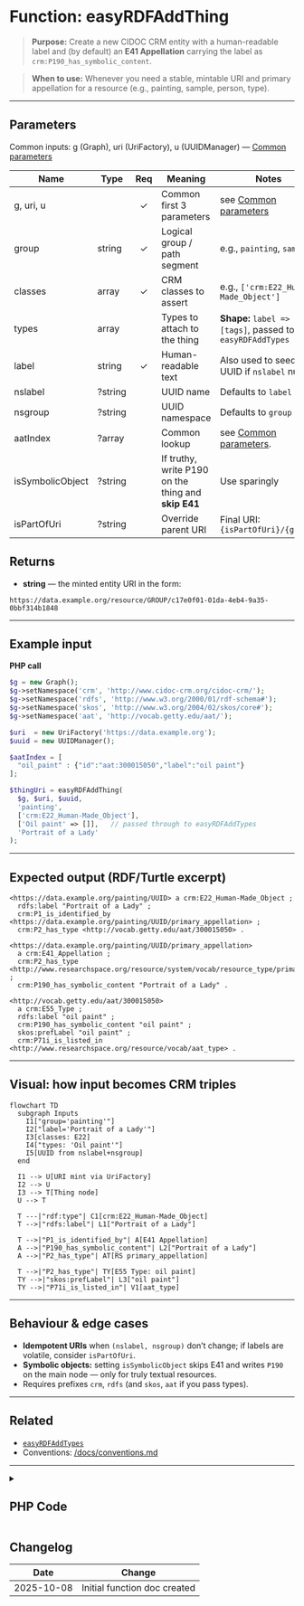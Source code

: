 # Function: easyRDFAddThing

> **Purpose:** Create a new CIDOC CRM entity with a human-readable label and (by default) an **E41 Appellation** carrying the label as `crm:P190_has_symbolic_content`.

> **When to use:** Whenever you need a stable, mintable URI and primary appellation for a resource (e.g., painting, sample, person, type).

---

## Parameters

Common inputs: g (Graph), uri (UriFactory), u (UUIDManager) — [Common parameters](common-parameters.md)

| Name | Type | Req | Meaning | Notes |
|---|---|:--:|---|---|
| g, uri, u |  | ✓ | Common first 3 parameters | see [Common parameters](common-parameters.md) |
| group | string | ✓ | Logical group / path segment | e.g., `painting`, `sample` |
| classes | array | ✓ | CRM classes to assert | e.g., `['crm:E22_Human-Made_Object']` |
| types | array |  | Types to attach to the thing | **Shape:** `label => [tags]`, passed to `easyRDFAddTypes` |
| label | string | ✓ | Human-readable text | Also used to seed UUID if `nslabel` null |
| nslabel | ?&#8288;string |  | UUID name | Defaults to `label` |
| nsgroup | ?string |  | UUID namespace | Defaults to `group` |
| aatIndex | ?array |  | Common lookup | see [Common parameters](common-parameters.md). |
| isSymbolicObject | ?string |  | If truthy, write P190 on the thing and **skip E41** | Use sparingly |
| isPartOfUri | ?string |  | Override parent URI | Final URI: `{isPartOfUri}/{group}` |


## Returns
- **string** — the minted entity URI in the form:
```
https://data.example.org/resource/GROUP/c17e0f01-01da-4eb4-9a35-0bbf314b1848
```

---

## Example input

**PHP call**
```php
$g = new Graph();
$g->setNamespace('crm', 'http://www.cidoc-crm.org/cidoc-crm/');
$g->setNamespace('rdfs', 'http://www.w3.org/2000/01/rdf-schema#');
$g->setNamespace('skos', 'http://www.w3.org/2004/02/skos/core#');
$g->setNamespace('aat', 'http://vocab.getty.edu/aat/');

$uri  = new UriFactory('https://data.example.org');
$uuid = new UUIDManager();

$aatIndex = [
  "oil_paint" : {"id":"aat:300015050","label":"oil paint"}
];

$thingUri = easyRDFAddThing(
  $g, $uri, $uuid,
  'painting',
  ['crm:E22_Human-Made_Object'],
  ['Oil paint' => []],   // passed through to easyRDFAddTypes
  'Portrait of a Lady'
);
```

---

## Expected output (RDF/Turtle excerpt)

```turtle
<https://data.example.org/painting/UUID> a crm:E22_Human-Made_Object ;
  rdfs:label "Portrait of a Lady" ;
  crm:P1_is_identified_by <https://data.example.org/painting/UUID/primary_appellation> ;
  crm:P2_has_type <http://vocab.getty.edu/aat/300015050> .

<https://data.example.org/painting/UUID/primary_appellation>
  a crm:E41_Appellation ;
  crm:P2_has_type <http://www.researchspace.org/resource/system/vocab/resource_type/primary_appellation> ;
  crm:P190_has_symbolic_content "Portrait of a Lady" .

<http://vocab.getty.edu/aat/300015050>
  a crm:E55_Type ;
  rdfs:label "oil paint" ;
  crm:P190_has_symbolic_content "oil paint" ;
  skos:prefLabel "oil paint" ;
  crm:P71i_is_listed_in <http://www.researchspace.org/resource/vocab/aat_type> .
```

---

## Visual: how input becomes CRM triples

```mermaid
flowchart TD
  subgraph Inputs
    I1["group='painting'"]
    I2["label='Portrait of a Lady'"]
    I3[classes: E22]
    I4["types: 'Oil paint'"]
    I5[UUID from nslabel+nsgroup]
  end

  I1 --> U[URI mint via UriFactory]
  I2 --> U
  I3 --> T[Thing node]
  U --> T

  T ---|"rdf:type"| C1[crm:E22_Human-Made_Object]
  T -->|"rdfs:label"| L1["Portrait of a Lady"]

  T -->|"P1_is_identified_by"| A[E41 Appellation]
  A -->|"P190_has_symbolic_content"| L2["Portrait of a Lady"]
  A -->|"P2_has_type"| AT[RS primary_appellation]

  T -->|"P2_has_type"| TY[E55 Type: oil paint]
  TY -->|"skos:prefLabel"| L3["oil paint"]
  TY -->|"P71i_is_listed_in"| V1[aat_type]
```

---

## Behaviour & edge cases

- **Idempotent URIs** when `(nslabel, nsgroup)` don’t change; if labels are volatile, consider `isPartOfUri`.
- **Symbolic objects:** setting `isSymbolicObject` skips E41 and writes `P190` on the main node — only for truly textual resources.
- Requires prefixes `crm`, `rdfs` (and `skos`, `aat` if you pass types).

---

## Related

- [`easyRDFAddTypes`](./easyRDFAddTypes.md)
- Conventions: [/docs/conventions.md](../conventions.md)

---
<details>
<summary><h2>PHP Code</h2></summary>
  
```php

// Version 1.0
function easyRDFAddThing (
  Graph $g,
  UriFactory $uri,
  UUIDManager $u,
  string $group,
  array $classes,
  array $types,    
  string $label,    
  ?string $nslabel = null,    
  ?string $nsgroup = null,
  ?array $aatIndex = [],
  ?string $isSymbolicObject = null,
  ?string $isPartOfUri = null
): string {
  
  if (!$nslabel) {$nslabel = $label;}
  if (!$nsgroup) {$nsgroup = $group;}
  
  if ($isPartOfUri)
    {$thingUri = $isPartOfUri."/".$group;}
  else
    {$thingUri = $uri->mint($group, $u->get($nslabel, $nsgroup));}
    
  $g->addLiteral ($thingUri, 'rdfs:label', trim($label));
  
  if ($isSymbolicObject)
    {
    $g->addLiteral ($thingUri, 'crm:P190_has_symbolic_content', trim($label)); 
    }
  else
    {
    $thingAppUri = $thingUri."/primary_appellation";

    $g->addResource ($thingAppUri, 'rdf:type', 'crm:E41_Appellation'); 
    $g->addResource ($thingAppUri, 'crm:P2_has_type', 'http://www.researchspace.org/resource/system/vocab/resource_type/primary_appellation');
    $g->addLiteral ($thingAppUri, 'crm:P190_has_symbolic_content', trim($label)); 
    $g->addResource ($thingUri, 'crm:P1_is_identified_by', $thingAppUri);
    }
  
  foreach ($classes as $k => $c)
    {$g->addResource($thingUri, 'rdf:type', $c);}    
  
  if ($types)
    {easyRDFAddTypes($g, $uri, $u, $types, $thingUri, $aatIndex);}
  
  return $thingUri;
  }
```

</details>

## Changelog

| Date       | Change |
|------------|--------|
| 2025-10-08 | Initial function doc created |
